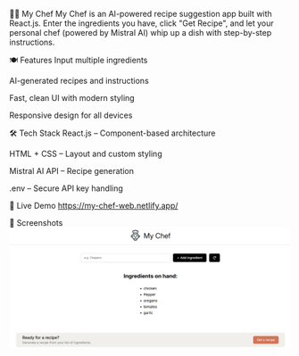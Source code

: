 👨‍🍳 My Chef
My Chef is an AI-powered recipe suggestion app built with React.js. Enter the ingredients you have, click "Get Recipe", and let your personal chef (powered by Mistral AI) whip up a dish with step-by-step instructions.

🍽️ Features
Input multiple ingredients

AI-generated recipes and instructions

Fast, clean UI with modern styling

Responsive design for all devices

🛠️ Tech Stack
React.js – Component-based architecture

HTML + CSS – Layout and custom styling

Mistral AI API – Recipe generation

.env – Secure API key handling

🚀 Live Demo
https://my-chef-web.netlify.app/

📸 Screenshots
![alt text](image-1.png)